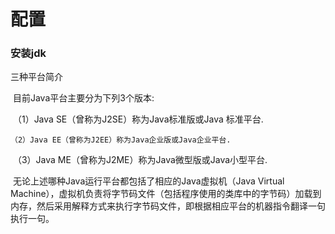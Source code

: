 # 配置

### 安装jdk

三种平台简介

​	目前Java平台主要分为下列3个版本: 

​	（1）Java SE（曾称为J2SE）称为Java标准版或Java 标准平台.

  	（2）Java EE（曾称为J2EE）称为Java企业版或Java企业平台.	

​        （3）Java ME（曾称为J2ME）称为Java微型版或Java小型平台.

​                无论上述哪种Java运行平台都包括了相应的Java虚拟机（Java Virtual Machine），虚拟机负责将字节码文件（包括程序使用的类库中的字节码）加载到内存，然后采用解释方式来执行字节码文件，即根据相应平台的机器指令翻译一句执行一句。



